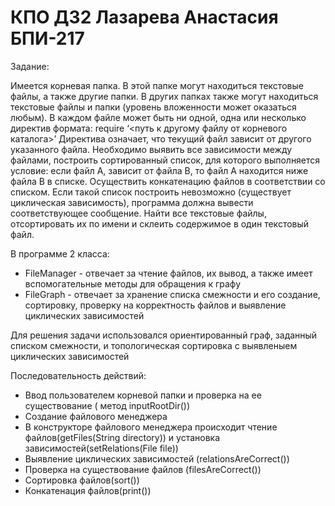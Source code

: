 # КПО ДЗ2 Лазарева Анастасия БПИ-217

Задание:

Имеется корневая папка. В этой папке могут находиться текстовые файлы, а также другие папки. В других папках также могут находиться текстовые файлы и папки (уровень вложенности может оказаться любым).
В каждом файле может быть ни одной, одна или несколько директив формата: require ‘<путь к другому файлу от корневого каталога>’
Директива означает, что текущий файл зависит от другого указанного файла.
Необходимо выявить все зависимости между файлами, построить сортированный список, для которого выполняется условие: если файл А, зависит от файла В, то файл А находится ниже файла В в списке.
Осуществить конкатенацию файлов в соответствии со списком. Если такой список построить невозможно (существует циклическая зависимость), программа должна вывести соответствующее сообщение.
Найти все текстовые файлы, отсортировать их по имени и склеить содержимое в один текстовый файл.

В программе 2 класса:

- FileManager - отвечает за чтение файлов, их вывод, а также имеет вспомогательные методы для обращения к графу
- FileGraph - отвечает за хранение списка смежности и его создание, сортировку, проверку на корректность файлов и выявление циклических зависимостей


Для решения задачи использовался ориентированный граф, заданный списком смежности, и топологическая сортировка с выявленыем циклических зависимостей


Последовательность действий:
- Ввод пользователем корневой папки и проверка на ее существование ( метод inputRootDir())
- Создание файлового менеджера
- В конструкторе файлового менеджера происходит чтение файлов(getFiles(String directory)) и установка зависимостей(setRelations(File file))
- Выявление циклических зависимостей (relationsAreCorrect())
- Проверка на существование файлов (filesAreCorrect())
- Сортировка файлов(sort())
- Конкатенация файлов(print())
